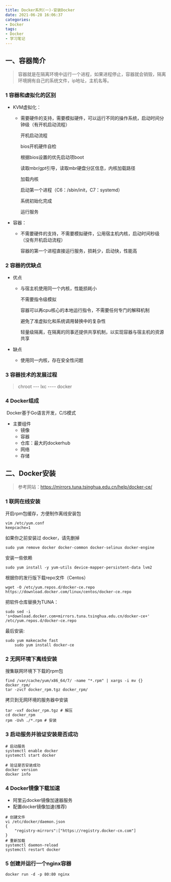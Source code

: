 ```yaml
---
title: Docker系列(一)-安装Docker
date: 2021-06-28 16:06:37
categories:
- Docker
tags:
- Docker
- 学习笔记
---
```


## 一、容器简介

>容器就是在隔离环境中运行一个进程，如果进程停止，容器就会销毁，隔离环境拥有自己的系统文件，ip地址，主机名等。

### 1 容器和虚拟化的区别

- KVM虚拟化：

  - 需要硬件的支持，需要模拟硬件，可以运行不同的操作系统，启动时间分钟级（有开机启动流程）

    开机启动流程

    bios开机硬件自检

    根据bios设置的优先启动项boot

    读取mbr/gpt引导，读取mbr硬盘分区信息，内核加载路径

    加载内核

    启动第一个进程（C6：/sbin/init，C7：systemd）

    系统初始化完成

    运行服务

- 容器：

  - 不需要硬件的支持，不需要模拟硬件，公用宿主机内核，启动时间秒级（没有开机启动流程）

    容器的第一个进程直接运行服务，损耗少，启动快，性能高

### 2 容器的优缺点

- 优点

  - 与宿主机使用同一个内核，性能损耗小

    不需要指令级模拟

    容器可以再cpu核心的本地运行指令，不需要任何专门的解释机制

    避免了准虚拟化和系统调用替换中的复杂性

    轻量级隔离，在隔离的同事还提供共享机制，以实现容器与宿主机的资源共享

- 缺点

  - 使用同一内核，存在安全性问题

### 3 容器技术的发展过程

> chroot --- lxc ---- docker

### 4 Docker组成

​	Docker基于Go语言开发，C/S模式

- 主要组件
  - 镜像
  - 容器
  - 仓库：最大的dockerhub
  - 网络
  - 存储

## 二、Docker安装

>参考网站：https://mirrors.tuna.tsinghua.edu.cn/help/docker-ce/

### 1 联网在线安装

开启rpm包缓存，方便制作离线安装包

```shell
vim /etc/yum.conf
keepcache=1 
```

如果你之前安装过 docker，请先删掉

```shell
sudo yum remove docker docker-common docker-selinux docker-engine
```

安装一些依赖

```shell
sudo yum install -y yum-utils device-mapper-persistent-data lvm2
```

根据你的发行版下载repo文件（Centos）

```shell
wget -O /etc/yum.repos.d/docker-ce.repo https://download.docker.com/linux/centos/docker-ce.repo
```

把软件仓库替换为TUNA：

```shell
sudo sed -i 's+download.docker.com+mirrors.tuna.tsinghua.edu.cn/docker-ce+' /etc/yum.repos.d/docker-ce.repo
```

最后安装:

```shell
sudo yum makecache fast
    sudo yum install docker-ce
```

### 2 无网环境下离线安装

搜集联网环境下下载的rpm包

```shell
find /var/cache/yum/x86_64/7/ -name "*.rpm" | xargs -i mv {} docker_rpm/
tar -zvcf docker_rpm.tgz docker_rpm/
```

拷贝到无网环境的服务器中安装

```shell
tar -vxf docker_rpm.tgz # 解压
cd docker_rpm	
rpm -Uvh ./*.rpm # 安装
```

### 3 启动服务并验证安装是否成功

```shell
# 启动服务
systemctl enable docker
systemctl start docker

# 验证是否安装成功
docker version
docker info
```

### 4 Docker镜像下载加速

- 阿里云docker镜像加速器服务
- 配置docker镜像加速(推荐)

```shell
# 创建文件
vi /etc/docker/daemon.json
{    
	"registry-mirrors":["https://registry.docker-cn.com"]
} 
# 重新加载
systemctl daemon-reload
systemctl restart docker
```

### 5 创建并运行一个nginx容器

```shell
docker run -d -p 80:80 nginx
```

